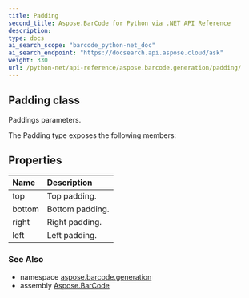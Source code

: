 ```yaml
---
title: Padding
second_title: Aspose.BarCode for Python via .NET API Reference
description: 
type: docs
ai_search_scope: "barcode_python-net_doc"
ai_search_endpoint: "https://docsearch.api.aspose.cloud/ask"
weight: 330
url: /python-net/api-reference/aspose.barcode.generation/padding/
---
```


## Padding class

Paddings parameters.

The Padding type exposes the following members:
## Properties
| Name | Description |
| :- | :- |
|top|Top padding.|
|bottom|Bottom padding.|
|right|Right padding.|
|left|Left padding.|

### See Also

* namespace [aspose.barcode.generation](/barcode/python-net/api-reference/aspose.barcode.generation/)
* assembly [Aspose.BarCode](/barcode/python-net/api-reference/)

